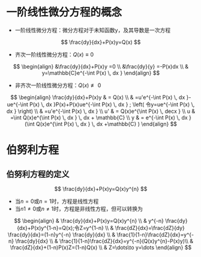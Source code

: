 # 一阶线性微分方程的概念

- 一阶线性微分方程：微分方程对于未知函数y，及其导数是一次方程

$$
\frac{dy}{dx}+P(x)y=Q(x)
$$

- 齐次一阶线性微分方程：$Q(x)\equiv 0$

$$
\begin{align}
&\frac{dy}{dx}+P(x)y  =0 \\
&\frac{dy}{y}  =-P(x)dx \\
 & y=\mathbb{C}e^{-\int P(x) \, dx }
\end{align}
$$

- 非齐次一阶线性微分方程：$Q(x)\not\equiv 0$

$$
\begin{align} 
\frac{dy}{dx}+P(x)y & = Q(x) \\
& =u'e^{-\int P(x) \, dx }-ue^{-\int P(x) \, dx }P(x)+P(x)ue^{-\int P(x) \, dx } ; \left( 令y=ue^{-\int P(x) \, dx } \right) \\
 & =u'e^{-\int P(x) \, dx } \\
u' & = Q(x)e^{\int P(x) \, decx } \\
u & =\int Q(x)e^{\int P(x) \, dx } \, dx + \mathbb{C} \\
y & = e^{-\int P(x) \, dx }(\int Q(x)e^{\int P(x) \, dx } \, dx +\mathbb{C} )
\end{align}
$$

# 伯努利方程

## 伯努利方程的定义
$$
\frac{dy}{dx}+P(x)y=Q(x)y^{n}
$$

- 当$n=0$或$n=1$时，方程是线性方程
- 当$n1\neq0$或$n\neq1$时，方程是非线性方程，但可以转换为

$$
\begin{align}
 & \frac{dy}{dx}+P(x)y=Q(x)y^{n}  \\
 & y^{-n} \frac{dy}{dx}+P(x)y^{1-n}=Q(x);令Z=y^{1-n} \\
 & \frac{dZ}{dx}=\frac{dZ}{dy} \frac{dy}{dx}=(1-n)y^{-n} \frac{dy}{dx} \\
 & \frac{1}{1-n}\frac{dZ}{dx}=y^{-n} \frac{dy}{dx} \\
 & \frac{1}{1-n}\frac{dZ}{dx}=y^{-n}(Q(x)y^{n}-P(x)y)\\
 & \frac{dZ}{dx}+(1-n)P(x)Z=(1-n)Q(x) \\
 & Z=\dots\to y=\dots
\end{align}
$$
